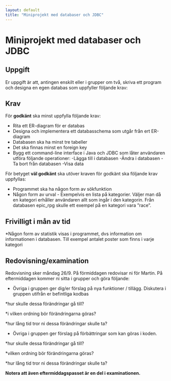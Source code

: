 ```yaml
---
layout: default
title: "Miniprojekt med databaser och JDBC"
---
```



Miniprojekt med databaser och JDBC
========================

Uppgift
-------

Er uppgift är att, antingen enskilt eller i grupper om två, skriva ett program och designa en egen databas som uppfyller följande krav: 

Krav
----

För **godkänt** ska minst uppfylla följande krav:

* Rita ett ER-diagram för er databas
* Designa och implementera ett databasschema som utgår från ert ER-diagram
* Databasen ska ha minst tre tabeller
* Det ska finnas minst en foreign key
* Bygg ett command-line interface i Java och JDBC som låter användaren utföra följande operationer:
-Lägga till i databasen
-Ändra i databasen
-Ta bort från databasen
-Visa data



För betyget **väl godkänt** ska utöver kraven för godkänt ska följande krav uppfyllas:

* Programmet ska ha någon form av sökfunktion
* Någon form av urval - Exempelvis en lista på kategorier. Väljer man då en kategori erhåller användaren allt som ingår i den kategorin. Från databasen epic_rpg skulle ett exempel på en kategori vara ”race”. 


Frivilligt i mån av tid
----------
*Någon form av statistik visas i programmet, dvs information om informationen i databasen. Till exempel antalet poster som finns i varje kategori

 

Redovisning/examination
-----------

Redovisning sker måndag 26/9. På förmiddagen redovisar ni för Martin. På eftermiddagen kommer ni sitta i grupper och göra följande:

* Övriga i gruppen ger dig/er förslag på nya funktioner / tillägg. Diskutera i gruppen utifrån er befintliga kodbas

 *hur skulle dessa förändringar gå till?

 *i vilken ordning bör förändringarna göras?
 
 *hur lång tid tror ni dessa förändringar skulle ta? 

* Övriga i gruppen ger förslag på förbättringar som kan göras i koden.

 *hur skulle dessa förändringar gå till?
 
 *vilken ordning bör förändringarna göras?
 
 *hur lång tid tror ni dessa förändringar skulle ta? 



**Notera att även eftermiddagspasset är en del i examinationen.**
